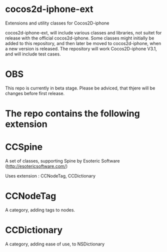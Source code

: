 cocos2d-iphone-ext
==================

Extensions and utility classes for Cocos2D-iphone

cocos2d-iphone-ext, will include various classes and libraries, not suitet for release with the official cocos2d-iphone. Some classes might initially be added to this repository, and then later be moved to cocos2d-iphone, when a new version is released.
The repository will work Cocos2D-iphone V3.1, and will include test cases. 

OBS
===
This repo is currently in beta stage. Please be adviced, that thjere will be changes before first release.

The repo contains the following extension
=========================================

CCSpine
=======
A set of classes, supporting Spine by Esoteric Software (http://esotericsoftware.com/)

Uses extension : CCNodeTag, CCDictionary

CCNodeTag
=========
A category, adding tags to nodes. 

CCDictionary
============
A category, adding ease of use, to NSDictionary
